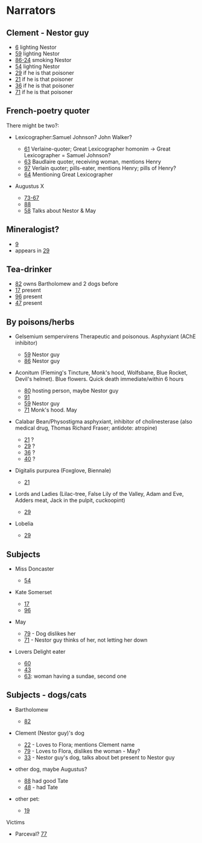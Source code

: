# Narrators

## Clement - Nestor guy
 - [6](pages/page_06.md) lighting Nestor
 - [59](pages/page_59.md) lighting Nestor
 - [86-24](pages/page_86-24.md) smoking Nestor
 - [54](pages/page_54.md) lighting Nestor
 - [29](pages/page_29.md) if he is that poisoner
 - [21](pages/page_21.md) if he is that poisoner
 - [36](pages/page_36.md) if he is that poisoner
 - [71](pages/page_71.md) if he is that poisoner


## French-poetry quoter
There might be two?:
 - Lexicographer:Samuel Johnson? John Walker?
   - [61](pages/page_61.md) Verlaine-quoter; Great Lexicographer homonim -> Great Lexicographer = Samuel Johnson?
   - [63](pages/page_63.md) Baudlaire quoter, receiving woman, mentions Henry
   - [97](pages/page_97.md) Verlain quoter; pills-eater, mentions Henry; pills of Henry?
   - [64](pages/page_64.md) Mentioning Great Lexicographer

 - Augustus X
   - [73-67](pages/page_73-67.md)
   - [88](pages/page_88.md)
   - [58](pages/page_58.md) Talks about Nestor & May

## Mineralogist?
   - [9](pages/page_09.md)
   - appears in [29](pages/page_29.md)


## Tea-drinker
- [82](pages/page_82.md) owns Bartholomew and 2 dogs before
- [17](pages/page_17.md) present
- [96](pages/page_96.md) present
- [47](pages/page_47.md) present


## By poisons/herbs
 - Gelsemium sempervirens
   Therapeutic and poisonous. Asphyxiant (AChE inhibitor)
   - [59](pages/page_59.md) Nestor guy
   - [86](pages/page_86.md) Nestor guy

 - Aconitum
   (Fleming's Tincture, Monk's hood, Wolfsbane, Blue Rocket, Devil's helmet). Blue flowers. Quick death immediate/within 6 hours
   - [80](pages/page_80.md) hosting person, maybe Nestor guy
   - [91](pages/page_91.md)
   - [59](pages/page_59.md) Nestor guy
   - [71](pages/page_71.md) Monk's hood. May

 - Calabar Bean/Physostigma
   asphyxiant, inhibitor of cholinesterase (also medical drug, Thomas Richard Fraser; antidote: atropine)
   - [21](pages/page_21.md) ?
   - [29](pages/page_29.md) ?
   - [36](pages/page_36.md) ?
   - [40](pages/page_40.md) ?

 - Digitalis purpurea
   (Foxglove, Biennale)
   - [21](pages/page_21.md)

 - Lords and Ladies
   (Lilac-tree, False Lily of the Valley, Adam and Eve, Adders meat, Jack in the pulpit, cuckoopint)
   - [29](pages/page_29.md)

 - Lobelia
   - [29](pages/page_29.md)

## Subjects
 - Miss Doncaster
   - [54](pages/page_54.md)

 - Kate Somerset
   - [17](pages/page_17.md)
   - [96](pages/page_96.md)

 - May
   - [79](pages/page_79.md) - Dog dislikes her
   - [71](pages/page_71.md) - Nestor guy thinks of her, not letting her down

 - Lovers Delight eater
   - [60](pages/page_60.md)
   - [43](pages/page_43.md)
   - [63](pages/page_63.md): woman having a sundae, second one


## Subjects - dogs/cats
 - Bartholomew
   - [82](pages/page_82.md)

 - Clement (Nestor guy)'s dog
   - [22](pages/page_22.md) - Loves to Flora; mentions Clement name
   - [79](pages/page_79.md) - Loves to Flora, dislikes the woman - May?
   - [33](pages/page_33.md) - Nestor guy's dog, talks about bet present to Nestor guy

 - other dog, maybe Augustus?
   - [88](pages/page_88.md) had good Tate
   - [48](pages/page_48.md) - had Tate

 - other pet:
   - [19](pages/page_19.md)


Victims
 - Parceval? [77](pages/page_77.md)
